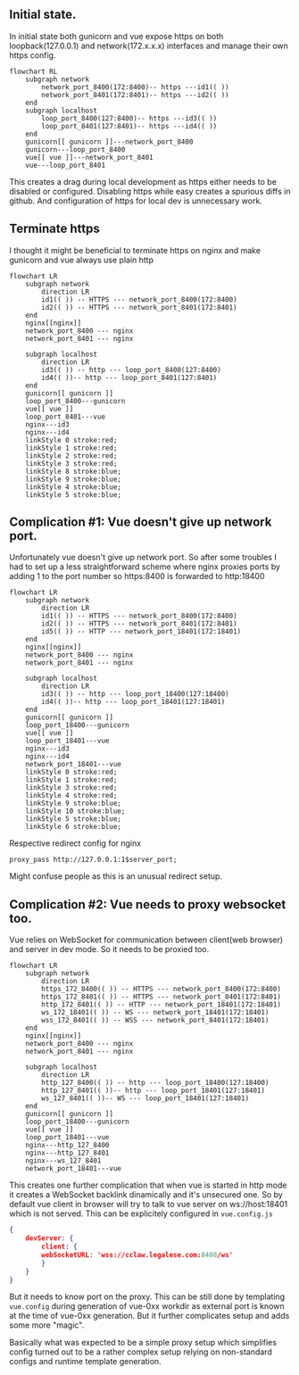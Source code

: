 ## Initial state.
In initial state both gunicorn and vue expose https on both loopback(127.0.0.1)  and 
network(172.x.x.x) interfaces and manage their own https config.

```mermaid
flowchart RL
    subgraph network
        network_port_8400(172:8400)-- https ---id1(( ))
        network_port_8401(172:8401)-- https ---id2(( ))
    end
    subgraph localhost
        loop_port_8400(127:8400)-- https ---id3(( ))
        loop_port_8401(127:8401)-- https ---id4(( ))
    end
    gunicorn[[ gunicorn ]]---network_port_8400
    gunicorn---loop_port_8400
    vue[[ vue ]]---network_port_8401
    vue---loop_port_8401
```

This creates a drag during local development as https either needs to be disabled or configured.
Disabling https while easy creates a spurious diffs in github.
And configuration of https for local dev is unnecessary work.

## Terminate https
I thought it might be beneficial to terminate https on nginx and make gunicorn and vue always use plain http

```mermaid
flowchart LR
    subgraph network
        direction LR
        id1(( )) -- HTTPS --- network_port_8400(172:8400)
        id2(( )) -- HTTPS --- network_port_8401(172:8401)
    end
    nginx[[nginx]]
    network_port_8400 --- nginx
    network_port_8401 --- nginx

    subgraph localhost
        direction LR
        id3(( )) -- http --- loop_port_8400(127:8400)
        id4(( ))-- http --- loop_port_8401(127:8401)
    end
    gunicorn[[ gunicorn ]]
    loop_port_8400---gunicorn
    vue[[ vue ]]
    loop_port_8401---vue
    nginx---id3
    nginx---id4
    linkStyle 0 stroke:red;
    linkStyle 1 stroke:red;
    linkStyle 2 stroke:red;
    linkStyle 3 stroke:red;
    linkStyle 8 stroke:blue;
    linkStyle 9 stroke:blue;
    linkStyle 4 stroke:blue;
    linkStyle 5 stroke:blue;
```

## Complication #1: Vue doesn't give up network port.

Unfortunately vue doesn't give up network port.
So after some troubles I had to set up a less straightforward scheme where nginx proxies ports
by adding 1 to the port number so https:8400 is forwarded to http:18400

```mermaid
flowchart LR
    subgraph network
        direction LR
        id1(( )) -- HTTPS --- network_port_8400(172:8400)
        id2(( )) -- HTTPS --- network_port_8401(172:8401)
        id5(( )) -- HTTP --- network_port_18401(172:18401)
    end
    nginx[[nginx]]
    network_port_8400 --- nginx
    network_port_8401 --- nginx

    subgraph localhost
        direction LR
        id3(( )) -- http --- loop_port_18400(127:18400)
        id4(( ))-- http --- loop_port_18401(127:18401)
    end
    gunicorn[[ gunicorn ]]
    loop_port_18400---gunicorn
    vue[[ vue ]]
    loop_port_18401---vue
    nginx---id3
    nginx---id4
    network_port_18401---vue
    linkStyle 0 stroke:red;
    linkStyle 1 stroke:red;
    linkStyle 3 stroke:red;
    linkStyle 4 stroke:red;
    linkStyle 9 stroke:blue;
    linkStyle 10 stroke:blue;
    linkStyle 5 stroke:blue;
    linkStyle 6 stroke:blue;
```

Respective redirect config for nginx
```
proxy_pass http://127.0.0.1:1$server_port;
```
Might confuse people as this is an unusual redirect setup.

## Complication #2: Vue needs to proxy websocket too.

Vue relies on WebSocket for communication between client(web browser) and server in dev mode.
So it needs to be proxied too.

```mermaid
flowchart LR
    subgraph network
        direction LR
        https_172_8400(( )) -- HTTPS --- network_port_8400(172:8400)
        https_172_8401(( )) -- HTTPS --- network_port_8401(172:8401)
        http_172_8401(( )) -- HTTP --- network_port_18401(172:18401)
        ws_172_18401(( )) -- WS --- network_port_18401(172:18401)
        wss_172_8401(( )) -- WSS --- network_port_8401(172:18401)
    end
    nginx[[nginx]]
    network_port_8400 --- nginx
    network_port_8401 --- nginx

    subgraph localhost
        direction LR
        http_127_8400(( )) -- http --- loop_port_18400(127:18400)
        http_127_8401(( ))-- http --- loop_port_18401(127:18401)
        ws_127_8401(( ))-- WS --- loop_port_18401(127:18401)
    end
    gunicorn[[ gunicorn ]]
    loop_port_18400---gunicorn
    vue[[ vue ]]
    loop_port_18401---vue
    nginx---http_127_8400
    nginx---http_127_8401
    nginx---ws_127_8401
    network_port_18401---vue
```

This creates one further complication that when vue is started in http mode it creates a WebSocket backlink dinamically
and it's unsecured one. So by default vue client in browser will try to talk to vue server on ws://host:18401 which is not served.
This can be explicitely configured in `vue.config.js`

```json
{
    devServer: {
        client: {
        webSocketURL: 'wss://cclaw.legalese.com:8408/ws'
        }
    }
}
```
But it needs to know port on the proxy. This can be still done by templating `vue.config` during generation of vue-0xx workdir as
external port is known at the time of vue-0xx generation. But it further complicates setup and adds some more "magic".

Basically what was expected to be a simple proxy setup which simplifies config turned out to be a rather complex setup relying on non-standard
configs and runtime template generation.